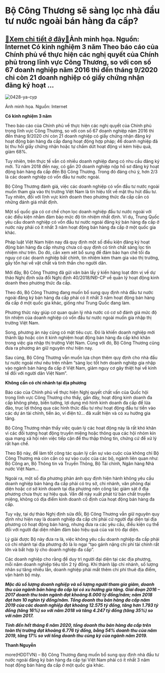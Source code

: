 Bộ Công Thương sẽ sàng lọc nhà đầu tư nước ngoài bán hàng đa cấp?
=================================================================

[:gift:Xem chi tiết ở đây:gift:](https://hddtvn.com/bo-cong-thuong-se-sang-loc-nha-dau-tu-nuoc-ngoai-ban-hang-da-cap/)Ảnh minh họa. Nguồn: Internet Có kinh nghiệm 3 năm Theo báo cáo của Chính phủ về thực hiện các nghị quyết của Chính phủ trong lĩnh vực Công Thương, so với con số 67 doanh nghiệp năm 2016 thì đến tháng 9/2020 chỉ còn 21 doanh nghiệp có giấy chứng nhận đăng ký hoạt …
-------------------------------------------------------------------------------------------------------------------------------------------------------------------------------------------------------------------------------------------------------------------------





![0428-ya-cyp](https://hddtvn.com/wp-content/uploads/2021/01/0428_Ya_cYp.jpg "Bộ Công Thương sẽ sàng lọc nhà đầu tư nước ngoài bán hàng đa cấp?")


Ảnh minh họa. Nguồn: Internet



**Có kinh nghiệm 3 năm**


Theo báo cáo của Chính phủ về thực hiện các nghị quyết của Chính phủ trong lĩnh vực Công Thương, so với con số 67 doanh nghiệp năm 2016 thì đến tháng 9/2020 chỉ còn 21 doanh nghiệp có giấy chứng nhận đăng ký hoạt động bán hàng đa cấp đang hoạt động hợp pháp; 46 doanh nghiệp đã bị thu hồi giấy chứng nhận hoặc tự chấm dứt hoạt động vì kém hiệu quả, giảm 68%.


Tuy nhiên, trên thực tế vẫn có nhiều doanh nghiệp đang có nhu cầu đăng ký mới. Từ năm 2018 đến nay, có gần 20 doanh nghiệp nộp hồ sơ đăng ký hoạt động bán hàng đa cấp đến Bộ Công Thương. Trong đó đáng chú ý, hơn 2/3 là các doanh nghiệp có vốn đầu tư nước ngoài.


Bộ Công Thương đánh giá, việc các doanh nghiệp có vốn đầu tư nước ngoài muốn tham gia vào thị trường Việt Nam là tín hiệu tốt về mặt thu hút đầu tư. Tuy nhiên, đối với lĩnh vực kinh doanh theo phương thức đa cấp cần có những đánh giá nhất định.


Một số quốc gia có cơ chế chọn lọc doanh nghiệp đầu tư nước ngoài với các điều kiện nhằm đảm bảo mức độ tín nhiệm nhất định. Ví dụ, Trung Quốc yêu cầu doanh nghiệp có vốn đầu tư nước ngoài đăng ký bán hàng đa cấp ở nước này phải có ít nhất 3 năm hoạt động bán hàng đa cấp ở một quốc gia khác.


Pháp luật Việt Nam hiện nay đã quy định một số điều kiện đăng ký hoạt động bán hàng đa cấp nhưng chưa có quy định có tính chất sàng lọc tín nhiệm như trên. Do đó, cần xem xét bổ sung để đảm bảo hạn chế tối đa nguy cơ các doanh nghiệp bất chính, tín nhiệm kém tham gia vào thị trường, gây tổn hại về vật chất và tinh thần cho người dân.


Mới đây, Bộ Công Thương đã gửi văn bản lấy ý kiến hàng loạt đơn vị về dự thảo Nghị định sửa đổi Nghị định 40/2018/NĐ-CP về quản lý hoạt động kinh doanh theo phương thức đa cấp.


Theo đó, Bộ Công Thương đang muốn bổ sung quy định nhà đầu tư nước ngoài đăng ký bán hàng đa cấp phải có ít nhất 3 năm hoạt động bán hàng đa cấp ở một quốc gia khác, giống như Trung Quốc đang làm.


Phương thức này giúp cơ quan quản lý nhà nước có cơ sở đánh giá mức độ tín nhiệm của doanh nghiệp có vốn đầu tư nước ngoài muốn gia nhập thị trường Việt Nam.


Song, phương án này cũng có mặt tiêu cực. Đó là khiến doanh nghiệp mới thành lập hoặc còn ít kinh nghiệm hoạt động bán hàng đa cấp khó khăn trong việc gia nhập thị trường Việt Nam. Cùng với đó, Bộ Công Thương cũng đưa ra phương án giữ nguyên như hiện nay.


Sau cùng, Bộ Công Thương vẫn muốn lựa chọn thêm quy định cho nhà đầu tư nước ngoài như nêu trên nhằm “sàng lọc tốt hơn doanh nghiệp gia nhập vào ngành bán hàng đa cấp ở Việt Nam, giảm nguy cơ gây thiệt hại về kinh tế đối với người dân Việt Nam”.


**Không cần có chi nhánh tại địa phương**


Báo cáo của Chính phủ về thực hiện Nghị quyết chất vấn của Quốc hội trong lĩnh vực Công Thương cho thấy, gần đây, hoạt động kinh doanh đa cấp không phép, biến tướng, lợi dụng mô hình kinh doanh đa cấp để lừa đảo, trục lợi thông qua các hình thức đầu tư như hoạt động đầu tư tiền vào các dự án tài chính, tiền ảo, ví điện tử… đã xuất hiện và có xu hướng gia tăng.


Bộ Công Thương nhận thấy việc quản lý các hoạt động này là rất khó khăn vì các đối tượng hoạt động truyền miệng hoặc thông qua các hội nhóm kín qua mạng xã hội nên việc tiếp cận để thu thập thông tin, chứng cứ để xử lý rất hạn chế.


Theo Bộ này, để làm tốt công tác quản lý cần sự vào cuộc của không chỉ Bộ Công Thương mà còn cần có sự vào cuộc của các bộ, ngành liên quan như: Bộ Công an, Bộ Thông tin và Truyền Thông, Bộ Tài chính, Ngân hàng Nhà nước Việt Nam…


Ngoài ra, một số địa phương phản ánh quy định hiện hành không yêu cầu doanh nghiệp bán hàng đa cấp phải có trụ sở, chi nhánh, văn phòng đại diện hoặc cơ sở kinh doanh tại địa phương nên công tác giám sát ở địa phương chưa thực sự hiệu quả. Vấn đề này xuất phát từ bản chất truyền miệng, không có địa điểm kinh doanh cố định của hoạt động bán hàng đa cấp.


Tuy vậy, tại dự thảo Nghị định sửa đổi, Bộ Công Thương vẫn giữ nguyên quy định như hiện nay là doanh nghiệp đa cấp chỉ phải cử người đại diện tại địa phương có hoạt động bán hàng, nhưng đưa ra các yêu cầu, điều kiện cụ thể đối với người đại diện nhằm đảm bảo hiệu quả của vai trò đại diện.


Lý giải được Bộ này đưa ra là, việc không yêu cầu doanh nghiệp đa cấp phải có chi nhánh tại địa phương đó là lo ngại “tạo gánh nặng chi phí tài chính rất lớn và bất hợp lý cho doanh nghiệp đa cấp”.


Các doanh nghiệp cho rằng để duy trì người đại diện tại các địa phương, mỗi năm doanh nghiệp tiêu tốn 2 tỷ đồng. Khi thành lập chi nhánh, số lượng nhân sự tăng nhiều lần, doanh nghiệp phải mất thêm chi phí thuê địa điểm, vận hành bộ máy.






***Mặc dù số lượng doanh nghiệp và số lượng người tham gia giảm, doanh thu của ngành bán hàng đa cấp lại có xu hướng gia tăng. Giai đoạn 2016 – 2017 doanh thu toàn ngành đạt khoảng 8.000 tỷ đồng/năm; năm 2018 đạt hơn 10 nghìn tỷ đồng/năm. Tổng doanh thu bán hàng đa cấp năm 2019 của các doanh nghiệp đạt khoảng 12.575 tỷ đồng, tăng hơn 1.793 tỷ đồng (tăng 16%) so với năm 2018 và tăng 4.247 tỷ đồng (tăng 35%) so với năm 2017.*** 


***Tính đến hết tháng 6 năm 2020, tổng doanh thu bán hàng đa cấp trên toàn thị trường đạt khoảng 6.776 tỷ đồng, bằng 54% doanh thu của năm 2019, tăng 17% so với tổng doanh thu cùng kỳ của ngành năm 2019.***







**Thanh Nguyễn**



more(HDDTVN) – Bộ Công Thương đang muốn bổ sung quy định nhà đầu tư nước ngoài đăng ký bán hàng đa cấp tại Việt Nam phải có ít nhất 3 năm hoạt động bán hàng đa cấp ở một quốc gia khác.

